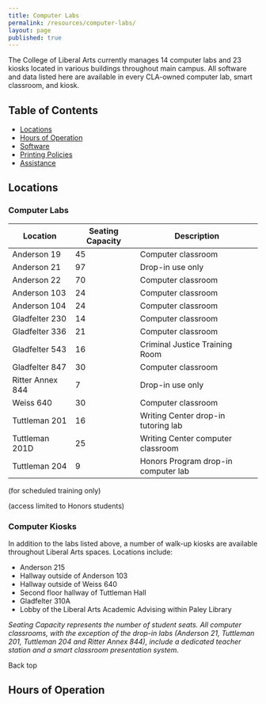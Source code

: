 ```yaml
---
title: Computer Labs
permalink: /resources/computer-labs/
layout: page
published: true
---
```



The College of Liberal Arts currently manages 14 computer labs and 23 kiosks located in various buildings throughout main campus. All software and data listed here are available in every CLA-owned computer lab, smart classroom, and kiosk.

## Table of Contents

- [Locations](#locations)
- [Hours of Operation](#hours)
- [Software](#software)
- [Printing Policies](#printing)
- [Assistance](#assistance)


## Locations

### Computer Labs

Location | Seating Capacity | Description
-------- | ---------------- | -----------
Anderson 19 | 45 | Computer classroom
Anderson 21 | 97 | Drop-in use only
Anderson 22 | 70 | Computer classroom
Anderson 103 | 24 | Computer classroom
Anderson 104 | 24 | Computer classroom
Gladfelter 230 | 14 | Computer classroom
Gladfelter 336 | 21 | Computer classroom
Gladfelter 543 | 16 | Criminal Justice Training Room
Gladfelter 847 | 30 | Computer classroom
Ritter Annex 844 | 7 | Drop-in use only
Weiss 640 | 30 | Computer classroom
Tuttleman 201 | 16 | Writing Center drop-in tutoring lab
Tuttleman 201D | 25 | Writing Center computer classroom
Tuttleman 204 | 9 | Honors Program drop-in computer lab


(for scheduled training only)

(access limited to Honors students)

### Computer Kiosks

In addition to the labs listed above, a number of walk-up kiosks are available throughout Liberal Arts spaces. Locations include:

- Anderson 215
- Hallway outside of Anderson 103
- Hallway outside of Weiss 640
- Second floor hallway of Tuttleman Hall
- Gladfelter 310A
- Lobby of the Liberal Arts Academic Advising within Paley Library

*Seating Capacity represents the number of student seats. All computer classrooms, with the exception of the drop-in labs (Anderson 21, Tuttleman 201, Tuttleman 204 and Ritter Annex 844), include a dedicated teacher station and a smart classroom presentation system.*

Back top

## Hours of Operation